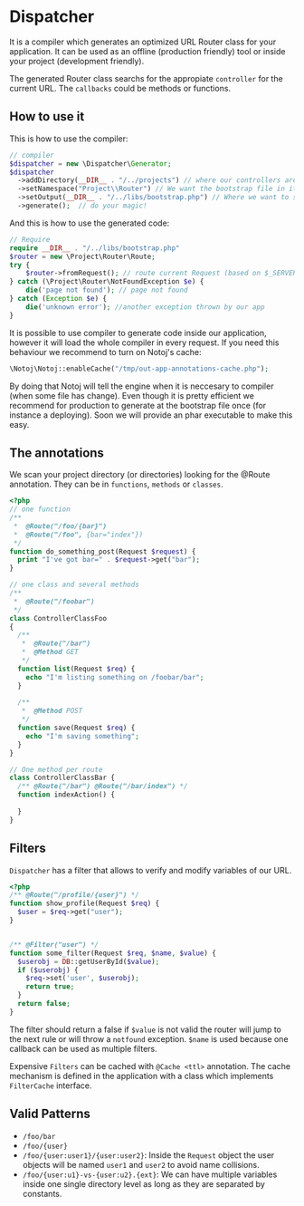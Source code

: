 Dispatcher
==========

It is a compiler which generates an optimized URL Router class for your application. It can be used as an offline (production friendly) tool or inside your project (development friendly).

The generated Router class searchs for the appropiate `controller` for the current URL. The `callbacks` could be methods or functions.

How to use it
-------------

This is how to use the compiler:

```php
// compiler
$dispatcher = new \Dispatcher\Generator;
$dispatcher
  ->addDirectory(__DIR__ . "/../projects") // where our controllers are located
  ->setNamespace("Project\\Router") // We want the bootstrap file in its own namespace
  ->setOutput(__DIR__ . "/../libs/bootstrap.php") // Where we want to save it
  ->generate();  // do your magic!
```

And this is how to use the generated code:

```php
// Require
require __DIR__ . "/../libs/bootstrap.php"
$router = new \Project\Router\Route;
try {                                                 
    $router->fromRequest(); // route current Request (based on $_SERVER)          
} catch (\Project\Router\NotFoundException $e) {                    
    die('page not found'); // page not found
} catch (Exception $e) {
    die('unknown error'); //another exception thrown by our app
} 
```

It is possible to use compiler to generate code inside our application, however it will load the whole compiler in every request. If you need this behaviour we recommend to turn on Notoj's cache:

```php
\Notoj\Notoj::enableCache("/tmp/out-app-annotations-cache.php");
```

By doing that Notoj will tell the engine when it is neccesary to compiler (when some file has change). Even though it is pretty efficient we recommend for production to generate at the bootstrap file once (for instance a deploying). Soon we will provide an phar executable to make this easy.

The annotations
---------------

We scan your project directory (or directories) looking for the @Route annotation. They can be in `functions`, `methods` or `classes`.

```php
<?php
// one function
/**
 *  @Route("/foo/{bar}")
 *  @Route("/foo", {bar="index"})
 */
function do_something_post(Request $request) {
  print "I've got bar=" . $request->get("bar");
}

// one class and several methods 
/**
 *  @Route("/foobar")
 */
class ControllerClassFoo
{
  /**
   *  @Route("/bar") 
   *  @Method GET
   */
  function list(Request $req) {
    echo "I'm listing something on /foobar/bar";
  }
  
  /**
   *  @Method POST
   */
  function save(Request $req) {
    echo "I'm saving something";
  }
}

// One method per route
class ControllerClassBar {
  /** @Route("/bar") @Route("/bar/index") */
  function indexAction() {
    
  }
}
```

Filters
-------

`Dispatcher` has a filter that allows to verify and modify variables of our URL.

```php
<?php
/** @Route("/profile/{user}") */
function show_profile(Request $req) {
  $user = $req->get("user");
}


/** @Filter("user") */
function some_filter(Request $req, $name, $value) {
  $userobj = DB::getUserById($value);
  if ($userobj) {
    $req->set('user', $userobj);
    return true;
  }
  return false;
}
```

The filter should return a false if `$value` is not valid the router will jump to the next rule or will throw a `notfound` exception. `$name` is used because one callback can be used as multiple filters.

Expensive `Filters` can be cached with `@Cache <ttl>` annotation. The cache mechanism is defined in the application with a class which implements `FilterCache` interface.

  
Valid Patterns
--------------
- `/foo/bar`
- `/foo/{user}`
- `/foo/{user:user1}/{user:user2}`: Inside the `Request` object the user objects will be named `user1` and `user2` to avoid name collisions.
- `/foo/{user:u1}-vs-{user:u2}.{ext}`: We can have multiple variables inside one single directory level as long as they are separated by constants.
